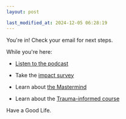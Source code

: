 ```yaml
---
layout: post

last_modified_at: 2024-12-05 06:28:19
---
```

You're in! Check your email for next steps.

While you're here:

*   [Listen to the podcast](https://transformativeprincipal.org)
    
*   Take the [impact survey](/impact)
    
*   Learn about [the Mastermind](https://transformativeprincipal.com)
    
*   Learn about the [Trauma-informed course](http://jethrojones.com/trauma)


Have a Good Life.

